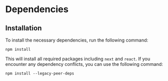 # Dependencies #

## Installation

To install the necessary dependencies, run the following command:

```
npm install
```

This will install all required packages including `next` and `react`. If you encounter any dependency conflicts, you can use the following command:

```
npm install --legacy-peer-deps
```


